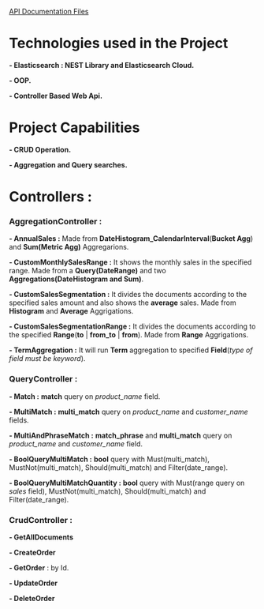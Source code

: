 [API Documentation Files](https://github.com/MahdiChoobin-81/CleanArchitecture_ASP/blob/master/API_Document_HTML2.zip)

# Technologies used in the Project
  **- Elasticsearch : NEST Library and Elasticsearch Cloud.**
  
  **- OOP.**
  
  **- Controller Based Web Api.**
  
# Project Capabilities
  **- CRUD Operation.**
  
  **- Aggregation and Query searches.**

  # Controllers :
  ### AggregationController :
  **- AnnualSales :**  Made from **DateHistogram_CalendarInterval**(**Bucket Agg**) and **Sum(Metric Agg)** Aggregarions.
  
  **- CustomMonthlySalesRange :**  It shows the monthly sales in the specified range. Made from a **Query(DateRange)** and two **Aggregations(DateHistogram and Sum)**.
  
  **- CustomSalesSegmentation :**  It divides the documents according to the specified sales amount and also shows the **average** sales. Made from **Histogram** and **Average** Aggrigations.
  
  **- CustomSalesSegmentationRange :**  It divides the documents according to the specified **Range**(**to** | **from_to** | **from**). Made from **Range** Aggrigations.

  **- TermAggregation :**  It will run **Term** aggregation to specified **Field**(_type of field must be keyword_).


   ### QueryController :
  **- Match :** **match** query on _product_name_ field.
  
  **- MultiMatch :**  **multi_match** query on _product_name_ and _customer_name_ fields.

  **- MultiAndPhraseMatch :**  **match_phrase** and **multi_match** query on _product_name_ and _customer_name_ field.
  
  **- BoolQueryMultiMatch :** **bool** query with Must(multi_match), MustNot(multi_match), Should(multi_match) and Filter(date_range).
  
  **- BoolQueryMultiMatchQuantity :** **bool** query with Must(range query on _sales_ field), MustNot(multi_match), Should(multi_match) and Filter(date_range).


   ### CrudController :
   **- GetAllDocuments**
   
   **- CreateOrder**
   
   **- GetOrder** : by Id.
   
   **- UpdateOrder**
   
   **- DeleteOrder**

  










  
